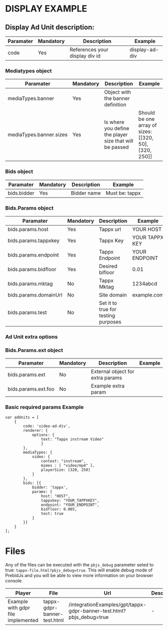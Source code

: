 # DISPLAY EXAMPLE

## Display Ad Unit description:

Paramater | Mandatory | Description | Example |
--- | --- | --- | --- |
code | Yes | References your display div id  | display-ad-div |

### Mediatypes object
Paramater | Mandatory | Description | Example |
--- | --- | --- | --- |
mediaTypes.banner |Yes |  Object with the banner definition | 
mediaTypes.banner.sizes |Yes |  Is where you define the player size that will be passed | Should be one array of sizes: [[320, 50],[320, 250]]

### Bids object
Paramater | Mandatory | Description | Example |
--- | --- | --- | --- |
bids.bidder | Yes | Bidder name | Must be: tappx

### Bids.Params object
Paramater | Mandatory | Description | Example |
--- | --- | --- | --- |
bids.params.host | Yes | Tappx url | YOUR HOST
bids.params.tappxkey | Yes | Tappx Key | YOUR TAPPX KEY
bids.params.endpoint | Yes | Tappx Endpoint  | YOUR ENDPOINT
bids.params.bidfloor | Yes | Desired bifloor | 0.01
bids.params.mktag | No | Tappx Mktag | 1234abcd |
bids.params.domainUrl | No | Site domain | example.com |
bids.params.test | No | Set it to true for testing purposes | |


### Ad Unit extra options
### Bids.Params.ext object
Paramater | Mandatory | Description | Example |
--- | --- | --- | --- |
bids.params.ext | No | External object for extra params | |
bids.params.ext.foo | No | Example extra param | |

### Basic required params Example
```
var adUnits = [
    {
        code: 'video-ad-div',
        renderer: {
            options: {
                text: "Tappx instream Video"
                }
        },
        mediaTypes: {
            video: {
                context: "instream",
                mimes : [ "video/mp4" ],
                playerSize: [320, 250]
            }
        },
        bids: [{
            bidder: 'tappx',
            params: {
                host: "HOST",
                tappxkey: "YOUR_TAPPXKEY",
                endpoint: "YOUR_ENDPOINT",
                bidfloor: 0.005,
                test: true
            }
        }]
    }
];
```

# Files

Any of the files can be executed with the `pbjs_debug` parameter seted to true: `tappx-file.html?pbjs_debug=true`. This will enable debug mode of PrebidJs and you will be able to view more information on your browser console.

Player | File | Url | Description
---  | --- | --- | --- |
Example with gdpr file implemented | tappx-gdpr-banner-test.html | /integrationExamples/gpt/tappx-gdpr-banner-test.html?pbjs_debug=true | -

